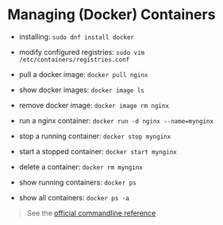 # Managing (Docker) Containers

- installing: `sudo dnf install docker`

- modify configured registries: `sudo vim /etc/containers/registries.conf`

- pull a docker image: `docker pull nginx`
- show docker images: `docker image ls`
- remove docker image: `docker image rm nginx`

- run a nginx container: `docker run -d nginx --name=mynginx`
- stop a running container: `docker stop mynginx`
- start a stopped container: `docker start mynginx`
- delete a container: `docker rm mynginx`

- show running containers: `docker ps`
- show all containers: `docker ps -a`

> See the [official commandline reference](https://docs.docker.com/engine/reference/commandline/docker/)

